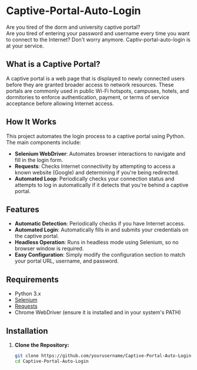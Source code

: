 # Captive-Portal-Auto-Login

Are you tired of the dorm and university captive portal?  
Are you tired of entering your password and username every time you want to connect to the Internet? Don't worry anymore. Captiv-portal-auto-login is at your service.

## What is a Captive Portal?

A captive portal is a web page that is displayed to newly connected users before they are granted broader access to network resources. These portals are commonly used in public Wi-Fi hotspots, campuses, hotels, and dormitories to enforce authentication, payment, or terms of service acceptance before allowing Internet access.

## How It Works

This project automates the login process to a captive portal using Python. The main components include:

- **Selenium WebDriver**: Automates browser interactions to navigate and fill in the login form.
- **Requests**: Checks Internet connectivity by attempting to access a known website (Google) and determining if you're being redirected.
- **Automated Loop**: Periodically checks your connection status and attempts to log in automatically if it detects that you're behind a captive portal.

## Features

- **Automatic Detection**: Periodically checks if you have Internet access.
- **Automated Login**: Automatically fills in and submits your credentials on the captive portal.
- **Headless Operation**: Runs in headless mode using Selenium, so no browser window is required.
- **Easy Configuration**: Simply modify the configuration section to match your portal URL, username, and password.

## Requirements

- Python 3.x
- [Selenium](https://pypi.org/project/selenium/)
- [Requests](https://pypi.org/project/requests/)
- Chrome WebDriver (ensure it is installed and in your system's PATH)

## Installation

1. **Clone the Repository:**

   ```bash
   git clone https://github.com/yourusername/Captive-Portal-Auto-Login.git
   cd Captive-Portal-Auto-Login
